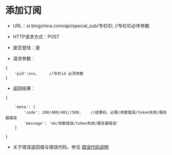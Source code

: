 
# 添加订阅

- URL：sr.blogchina.com/api/special_sub/专栏ID;      //专栏ID必传参数

- HTTP请求方式：POST

- 是否登陆：是

- 请求参数：

```
{
    'pid':xxx,     //专栏id 必须参数 
}
```

 

- 返回结果：

```
{
    
    'meta': {
        'code': 200/400/401//500,    //结果码，必需/参数错误/token失效/服务器错误
        'message': 'ok/参数错误/token失效/服务器错误'
    }

}

```

- 关于错误返回值与错误代码，参见 [错误代码说明](../README.md)
